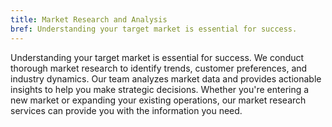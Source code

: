```yaml
---
title: Market Research and Analysis
bref: Understanding your target market is essential for success.
---
```


Understanding your target market is essential for success. We conduct thorough market research to identify trends, customer preferences, and industry dynamics. Our team analyzes market data and provides actionable insights to help you make strategic decisions. Whether you're entering a new market or expanding your existing operations, our market research services can provide you with the information you need.